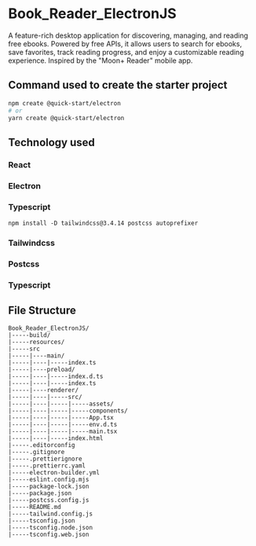 # Book_Reader_ElectronJS
A feature-rich desktop application for discovering, managing, and reading free ebooks. Powered by free APIs, it allows users to search for ebooks, save favorites, track reading progress, and enjoy a customizable reading experience. Inspired by the "Moon+ Reader" mobile app.

<!-- File structure for this Project -->
## Command used to create the starter project
```bash
npm create @quick-start/electron
# or
yarn create @quick-start/electron
```


## Technology used
### React
### Electron
### Typescript
```
npm install -D tailwindcss@3.4.14 postcss autoprefixer
```
### Tailwindcss
### Postcss
### Typescript

## File Structure

```
Book_Reader_ElectronJS/
|-----build/
|-----resources/
|-----src
|-----|----main/
|-----|----|-----index.ts
|-----|----preload/
|-----|----|-----index.d.ts
|-----|----|-----index.ts
|-----|----renderer/
|-----|----|-----src/
|-----|----|-----|-----assets/
|-----|----|-----|-----components/
|-----|----|-----|-----App.tsx
|-----|----|-----|-----env.d.ts
|-----|----|-----|-----main.tsx
|-----|----|-----index.html
|-----.editorconfig
|-----.gitignore
|-----.prettierignore
|-----.prettierrc.yaml
|-----electron-builder.yml
|-----eslint.config.mjs
|-----package-lock.json
|-----package.json
|-----postcss.config.js
|-----README.md
|-----tailwind.config.js
|-----tsconfig.json
|-----tsconfig.node.json
|-----tsconfig.web.json